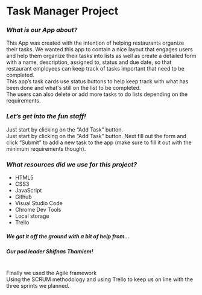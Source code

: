 <h1 class="code-line" data-line-start=0 data-line-end=1 ><a id="Task_Manager_Project_0"></a><strong>Task Manager Project</strong></h1>
<h3 class="code-line" data-line-start=2 data-line-end=3 ><a id="_What_is_our_App_about__2"></a><em>What is our App about?</em></h3>
<p class="has-line-data" data-line-start="3" data-line-end="6">This App was created with the intention of helping restaurants organize their tasks. We wanted this app to contain a nice layout that engages users and help them organize their tasks into lists as well as create a detailed form with a name, description, assigned to, status and due date, so that restaurant employees can keep track of tasks important that need to be completed.<br>
This app’s task cards use status buttons to help keep track with what has been done and what's still on the list to be completed.
<br>
The users can also delete or add more tasks to do lists depending on the requirements.
</p>
<h3 class="code-line" data-line-start=7 data-line-end=8 ><a id="_Lets_get_into_the_fun_staff__7"></a><em>Let’s get into the fun staff!</em></h3>
<p class="has-line-data" data-line-start="8" data-line-end="10">Just start by clicking on the “Add Task” button.<br>
Just start by clicking on the “Add Task” button.
Next fill out the form and click “Submit” to add a new task to the app (make sure to fill it out with the minimum requirements though).
</p>
<h3 class="code-line" data-line-start=11 data-line-end=12 ><a id="_What_resources_did_we_use_for_this_project__11"></a><em>What resources did we use for this project?</em></h3>
<ul>
<li class="has-line-data" data-line-start="12" data-line-end="13">HTML5</li>
<li class="has-line-data" data-line-start="13" data-line-end="14">CSS3</li>
<li class="has-line-data" data-line-start="14" data-line-end="15">JavaScript</li>
<li class="has-line-data" data-line-start="15" data-line-end="16">Github</li>
<li class="has-line-data" data-line-start="16" data-line-end="17">Visual Studio Code</li>
<li class="has-line-data" data-line-start="17" data-line-end="18">Chrome Dev Tools</li>
<li class="has-line-data" data-line-start="18" data-line-end="19">Local storage</li>
<li class="has-line-data" data-line-start="19" data-line-end="21">Trello</li>
</ul>
<h5 class="code-line" data-line-start=21 data-line-end=22 ><a id="We_got_it_off_the_ground_with_a_bit_of_help_from_21"></a>We got it off the ground with a bit of help from…</h5>
<h5 class="code-line" data-line-start=22 data-line-end=23 ><a id="Our_pod_leader_Shifnas_Thamiem_22"></a>Our pod leader Shifnas Thamiem!</h5>
<p class="has-line-data" data-line-start="24" data-line-end="26"><br>
Finally we used the Agile framework<br>
Using the SCRUM methodology and using Trello to keep us on line with the three sprints we planned.</p>
<blockquote>